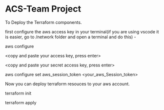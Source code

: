 # ACS-Team Project

To Deploy the Terraform components.

first configure the aws access key in your terminal(if you are using vscode it is easier, go to /network folder and open a terminal and do this) - 

aws configure

<copy and paste your access key, press enter>

<copy and paste your secret access key, press enter>

<leave default all other valuse> 

aws configure set aws_session_token <your_aws_Session_token>



Now you can deploy terraform resouces to your aws account. 

terraform init 

terraform apply
